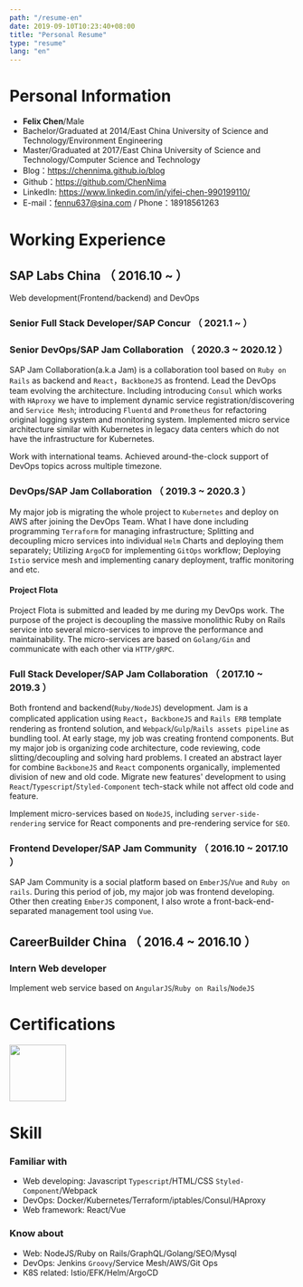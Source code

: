 ```yaml
---
path: "/resume-en"
date: 2019-09-10T10:23:40+08:00
title: "Personal Resume"
type: "resume"
lang: "en"
---
```


# Personal Information
 - **Felix Chen**/Male
 - Bachelor/Graduated at 2014/East China University of Science and Technology/Environment Engineering
 - Master/Graduated at 2017/East China University of Science and Technology/Computer Science and Technology
 - Blog：https://chennima.github.io/blog
 - Github：https://github.com/ChenNima
 - LinkedIn: https://www.linkedin.com/in/yifei-chen-990199110/
 - E-mail：fennu637@sina.com<span class="d-none"> / Phone：18918561263</span>

# Working Experience

## SAP Labs China （ 2016.10 ~  ）
Web development(Frontend/backend) and DevOps
### Senior Full Stack Developer/SAP Concur （ 2021.1 ~  ）
### Senior DevOps/SAP Jam Collaboration （ 2020.3 ~ 2020.12 ）
SAP Jam Collaboration(a.k.a Jam) is a collaboration tool based on `Ruby on Rails` as backend and `React`，`BackboneJS` as frontend.
Lead the DevOps team evolving the architecture. Including introducing `Consul` which works with `HAproxy` we have to implement dynamic service registration/discovering and `Service Mesh`; introducing `Fluentd` and `Prometheus` for refactoring original logging system and monitoring system. Implemented micro service architecture similar with Kubernetes in legacy data centers which do not have the infrastructure for Kubernetes.

Work with international teams. Achieved around-the-clock support of DevOps topics across multiple timezone.
### DevOps/SAP Jam Collaboration （ 2019.3 ~ 2020.3 ）
My major job is migrating the whole project to `Kubernetes` and deploy on AWS after joining the DevOps Team. What I have done including programming `Terraform` for managing infrastructure; Splitting and decoupling micro services into individual `Helm` Charts and deploying them separately; Utilizing `ArgoCD` for implementing `GitOps` workflow; Deploying `Istio` service mesh and implementing canary deployment, traffic monitoring and etc.
#### Project Flota
Project Flota is submitted and leaded by me during my DevOps work. The purpose of the project is decoupling the massive monolithic Ruby on Rails service into several micro-services to improve the performance and maintainability. The micro-services are based on `Golang/Gin` and communicate with each other via `HTTP/gRPC`.

### Full Stack Developer/SAP Jam Collaboration （ 2017.10 ~ 2019.3 ）
Both frontend and backend(`Ruby/NodeJS`) development. Jam is a complicated application using `React`，`BackboneJS` and `Rails ERB` template rendering as frontend solution, and `Webpack`/`Gulp`/`Rails assets pipeline` as bundling tool. At early stage, my job was creating frontend components. But my major job is organizing code architecture, code reviewing, code slitting/decoupling and solving hard problems. I created an abstract layer for combine `BackboneJS` and `React` components organically, implemented division of new and old code. Migrate new features' development to using `React`/`Typescript`/`Styled-Component` tech-stack while not affect old code and feature.

Implement micro-services based on `NodeJS`, including `server-side-rendering` service for React components and pre-rendering service for `SEO`.
### Frontend Developer/SAP Jam Community （ 2016.10 ~  2017.10 ）
SAP Jam Community is a social platform based on `EmberJS`/`Vue` and `Ruby on rails`. During this period of job, my major job was frontend developing. Other then creating `EmberJS` component, I also wrote a front-back-end-separated management tool using `Vue`.
## CareerBuilder China （ 2016.4 ~  2016.10 ）

### Intern Web developer
Implement web service based on `AngularJS`/`Ruby on Rails`/`NodeJS`
# Certifications

<p class="d-flex justify-content-between">
  <span style="width: 100px"><image style="width: 100px" src="./aws-certified-solutions-architect-associate.png" /></span>
</p>

# Skill

### Familiar with
- Web developing: Javascript `Typescript`/HTML/CSS `Styled-Component`/Webpack
- DevOps: Docker/Kubernetes/Terraform/iptables/Consul/HAproxy
- Web framework: React/Vue

### Know about
- Web: NodeJS/Ruby on Rails/GraphQL/Golang/SEO/Mysql
- DevOps: Jenkins `Groovy`/Service Mesh/AWS/Git Ops
- K8S related: Istio/EFK/Helm/ArgoCD